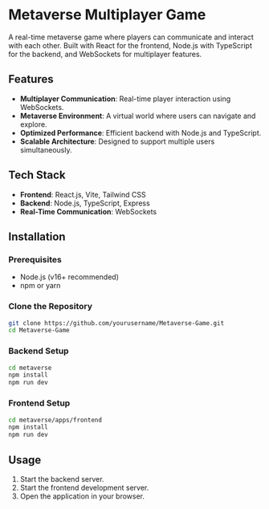 # Metaverse Multiplayer Game

A real-time metaverse game where players can communicate and interact with each other. Built with React for the frontend, Node.js with TypeScript for the backend, and WebSockets for multiplayer features.

## Features

- **Multiplayer Communication**: Real-time player interaction using WebSockets.
- **Metaverse Environment**: A virtual world where users can navigate and explore.
- **Optimized Performance**: Efficient backend with Node.js and TypeScript.
- **Scalable Architecture**: Designed to support multiple users simultaneously.

## Tech Stack

- **Frontend**: React.js, Vite, Tailwind CSS
- **Backend**: Node.js, TypeScript, Express
- **Real-Time Communication**: WebSockets

## Installation

### Prerequisites

- Node.js (v16+ recommended)
- npm or yarn

### Clone the Repository

```sh
git clone https://github.com/yourusername/Metaverse-Game.git
cd Metaverse-Game
```

### Backend Setup

```sh
cd metaverse
npm install
npm run dev
```

### Frontend Setup

```sh
cd metaverse/apps/frontend
npm install
npm run dev
```

## Usage

1. Start the backend server.
2. Start the frontend development server.
3. Open the application in your browser.

